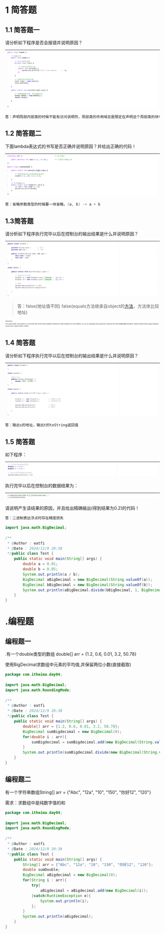 # 1 简答题

## 1.1 简答题一

请分析如下程序是否会报错并说明原因？

| ![image-20220127105730918](images/image-20220127105730918.png) |
| -------------------------------------------------------------- |

```java
答：声明局部内部类的时候不能有访问说明符，局部类的作用域总是限定在声明这个局部类的块中
```

## 1.2 简答题二

下面lambda表达式的书写是否正确并说明原因？并给出正确的代码！

| ![image-20220127154237812](images/image-20220127154237812.png) |
| -------------------------------------------------------------- |

```java
答：省略参数类型的时候要一块省略，(a, b) -> a + b
```

## 1.3简答题

请分析如下程序执行完毕以后在控制台的输出结果是什么并说明原因？

| ![image-20220125110437223](images/image-20220125110437223.png) |
| -------------------------------------------------------------- |

> 答：false(地址值不同) false(equals方法继承自object的[方法](https://docs.oracle.com/en/java/javase/17/docs/api/java.base/java/lang/Object.html#equals(java.lang.Object))，方法体比较地址)

![](assets/2024-12-09-20-28-01-image.png)

## 1.4 简答题

请分析如下程序执行完毕以后在控制台的输出结果是什么并说明原因？

| ![image-20220125202933752](images/image-20220125202933752.png) |
| -------------------------------------------------------------- |

```java
答：输出s的地址，输出t的toString返回值
```

## 1.5 简答题

如下程序：

| ![image-20220212155818790](images/image-20220212155818790.png) |
| -------------------------------------------------------------- |

执行完毕以后在控制台的数据结果为：

| ![image-20220212155900406](images/image-20220212155900406.png) |
| -------------------------------------------------------------- |

请说明产生该结果的原因，并且给出精确输出(得到结果为0.2)的代码！

```java
答：二进制表达浮点时存在精度损失
```

```java
import java.math.BigDecimal;

/**
 * @Author : eatfi
 * @Date : 2024/12/9 20:38
 */public class Test {
    public static void main(String[] args) {
        double a = 0.01;
        double b = 0.05;
        System.out.println(a / b);
        BigDecimal aBigDecimal = new BigDecimal(String.valueOf(a));
        BigDecimal bBigDecimal = new BigDecimal(String.valueOf(b));
        System.out.println(aBigDecimal.divide(bBigDecimal, 1, BigDecimal.ROUND_HALF_UP).floatValue());
    }
}
```

# .编程题

## 编程题一

.有一个double类型的数组 double[] arr = {1.2, 0.6, 0.01, 3.2, 50.78}

使用BigDecimal求数组中元素的平均值,并保留两位小数(直接截取)

```java
package com.itheima.day04;

import java.math.BigDecimal;
import java.math.RoundingMode;

/**
 * @Author : eatfi
 * @Date : 2024/12/9 20:38
 */public class Test {
    public static void main(String[] args) {
        double[] arr = {1.2, 0.6, 0.01, 3.2, 50.78};
        BigDecimal sumBigdecimal = new BigDecimal(0);
        for(double i : arr){
            sumBigdecimal = sumBigdecimal.add(new BigDecimal(String.valueOf(i)));
        }
        System.out.println(sumBigdecimal.divide(new BigDecimal(String.valueOf(arr.length)), 2 , RoundingMode.DOWN));
    }
}
```

## 编程题二

有一个字符串数组String[] arr = {"Abc", "12a", "10", "150", "你好12", "120"}

需求：求数组中是纯数字值的和

```java
package com.itheima.day04;

import java.math.BigDecimal;
import java.math.RoundingMode;

/**
 * @Author : eatfi
 * @Date : 2024/12/9 20:38
 */public class Test {
    public static void main(String[] args) {
        String[] arr = {"Abc", "12a", "10", "150", "你好12", "120"};
        double sumDouble;
        BigDecimal aBigdecimal = new BigDecimal(0);
        for(String i : arr){
            try{
                aBigdecimal = aBigdecimal.add(new BigDecimal(i));
            }catch(RuntimeException e){
                System.out.println(i);
            };
        }
        System.out.println(aBigdecimal);
    }
}
```